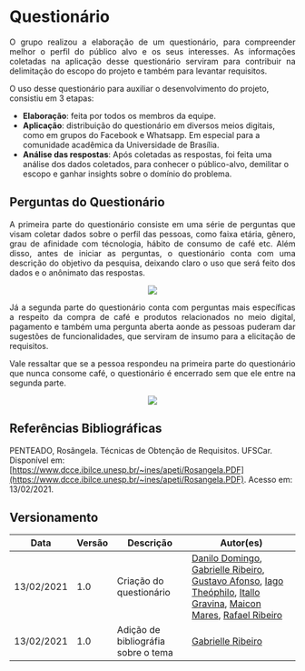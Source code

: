 # Questionário

<p align="justify">O grupo realizou a elaboração de um questionário, para compreender melhor o perfil do público alvo e os seus interesses. As informações coletadas na aplicação desse questionário serviram para contribuir na delimitação do escopo do projeto e também para levantar requisitos.</p>

O uso desse questionário para auxiliar o desenvolvimento do projeto, consistiu em 3 etapas:
- **Elaboração**: feita por todos os membros da equipe.
- **Aplicação**: distribuição do questionário em diversos meios digitais, como em grupos do Facebook e Whatsapp. Em especial para a comunidade acadêmica da Universidade de Brasília.
- **Análise das respostas**: Após coletadas as respostas, foi feita uma análise dos dados coletados, para conhecer o público-alvo, demilitar o escopo e ganhar insights sobre o domínio do problema. 

## Perguntas do Questionário

<p align="justify">A primeira parte do questionário consiste em uma série de perguntas que visam coletar dados sobre o perfil das pessoas, como faixa etária, gênero, grau de afinidade com técnologia, hábito de consumo de café etc. Além disso, antes de iniciar as perguntas, o questionário conta com uma descrição do objetivo da pesquisa, deixando claro o uso que será feito dos dados e o anônimato das respostas.</p>

<p align="center"><img src="entrega1/img/questionario_parte_1.jpeg" width=auto height=auto></p>


<p align="justify">Já a segunda parte do questionário conta com perguntas mais específicas a respeito da compra de café e produtos relacionados no meio digital, pagamento e também uma pergunta aberta aonde as pessoas puderam dar sugestões de funcionalidades, que serviram de insumo para a elicitação de requisitos.</p>

<p align="justify">Vale ressaltar que se a pessoa respondeu na primeira parte do questionário que nunca consome café, o questionário é encerrado sem que ele entre na segunda parte.</p>

<p align="center"><img src="entrega1/img/questionario_parte_2.jpeg" width=auto height=auto></p>


## Referências Bibliográficas

PENTEADO, Rosângela. Técnicas de Obtenção de Requisitos. UFSCar. Disponível em: [https://www.dcce.ibilce.unesp.br/~ines/apeti/Rosangela.PDF](https://www.dcce.ibilce.unesp.br/~ines/apeti/Rosangela.PDF). Acesso em: 13/02/2021.

## Versionamento

| Data | Versão | Descrição | Autor(es) |
|------|------|------|------|
|13/02/2021|1.0|Criação do questionário|[Danilo Domingo](https://github.com/danilow200), [Gabrielle Ribeiro](https://github.com/Gabrielle-Ribeiro), [Gustavo Afonso](https://github.com/GustavoAPS), [Iago Theóphilo](https://github.com/IagoTheophilo), [Itallo Gravina](https://github.com/itallogravina), [Maicon Mares](https://github.com/MaiconMares), [Rafael Ribeiro](https://github.com/rafaelflarrn)|
|13/02/2021|1.0|Adição de bibliográfia sobre o tema| [Gabrielle Ribeiro](https://github.com/Gabrielle-Ribeiro) |
